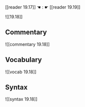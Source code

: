 [[reader 19.17]] ☚ : ☛ [[reader 19.19]]

![[19.18]]

## Commentary

![[commentary 19.18]]

## Vocabulary

![[vocab 19.18]]

## Syntax

![[syntax 19.18]]

